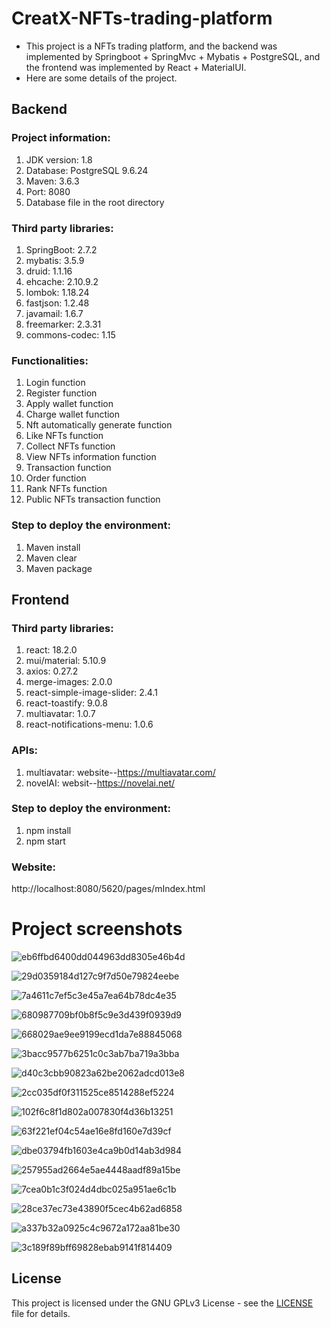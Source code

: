 # CreatX-NFTs-trading-platform

- This project is a NFTs trading platform, and the backend was implemented by Springboot + SpringMvc + Mybatis + PostgreSQL, and the frontend was implemented by React + MaterialUI.
- Here are some details of the project.

## Backend

### Project information:
1. JDK version: 1.8
2. Database: PostgreSQL 9.6.24
3. Maven: 3.6.3
4. Port: 8080
5. Database file in the root directory

### Third party libraries:
1. SpringBoot: 2.7.2
2. mybatis: 3.5.9
3. druid: 1.1.16
4. ehcache: 2.10.9.2
5. lombok: 1.18.24
6. fastjson: 1.2.48
7. javamail: 1.6.7
8. freemarker: 2.3.31
9. commons-codec: 1.15

### Functionalities:
1. Login function
2. Register function
3. Apply wallet function
4. Charge wallet function
5. Nft automatically generate function
6. Like NFTs function
7. Collect NFTs function
8. View NFTs information function
9. Transaction function
10. Order function
11. Rank NFTs function
12. Public NFTs transaction function

### Step to deploy the environment:
1. Maven install
2. Maven clear
3. Maven package

## Frontend

### Third party libraries:
1. react: 18.2.0
2. mui/material: 5.10.9
3. axios: 0.27.2
4. merge-images: 2.0.0
5. react-simple-image-slider: 2.4.1
6. react-toastify: 9.0.8
7. multiavatar: 1.0.7
8. react-notifications-menu: 1.0.6

### APIs:
1. multiavatar: website--https://multiavatar.com/
2. novelAI: websit--https://novelai.net/

### Step to deploy the environment:
1. npm install  
2. npm start  


### Website:  
http://localhost:8080/5620/pages/mIndex.html

# Project screenshots

![eb6ffbd6400dd044963dd8305e46b4d](https://user-images.githubusercontent.com/75836965/200224284-7e053875-4c0a-430a-9292-e763b3363585.jpg)


![29d0359184d127c9f7d50e79824eebe](https://user-images.githubusercontent.com/75836965/200224296-e410a2a9-97ca-4743-b24e-0ce6b9865248.jpg)


![7a4611c7ef5c3e45a7ea64b78dc4e35](https://user-images.githubusercontent.com/75836965/200224299-9ab805d9-da48-41f8-b440-f8fee6454124.jpg)


![680987709bf0b8f5c9e3d439f0939d9](https://user-images.githubusercontent.com/75836965/200224305-735fe003-5eff-451d-8763-ac8bbfadbd07.jpg)


![668029ae9ee9199ecd1da7e88845068](https://user-images.githubusercontent.com/75836965/200224314-eb7a290f-e77c-4198-a719-cb3b1997a2c7.jpg)


![3bacc9577b6251c0c3ab7ba719a3bba](https://user-images.githubusercontent.com/75836965/200224327-5e7609e0-78b1-4f81-bad0-6dd748472020.jpg)


![d40c3cbb90823a62be2062adcd013e8](https://user-images.githubusercontent.com/75836965/200224337-f9d991f3-c04d-4407-b8f2-6a5afb2aadf2.jpg)


![2cc035df0f311525ce8514288ef5224](https://user-images.githubusercontent.com/75836965/200224346-de7f1e0e-5d76-47ff-83eb-ff0d08dac42c.jpg)


![102f6c8f1d802a007830f4d36b13251](https://user-images.githubusercontent.com/75836965/200224356-d9a10d99-1169-46a5-a6c7-f1d8f9cf49eb.jpg)


![63f221ef04c54ae16e8fd160e7d39cf](https://user-images.githubusercontent.com/75836965/200224365-dafae93d-894f-4a87-8dc8-ae703815b1ff.jpg)


![dbe03794fb1603e4ca9b0d14ab3d984](https://user-images.githubusercontent.com/75836965/200224435-a54f4ff3-a88c-40c0-9d45-010e04950a1c.jpg)


![257955ad2664e5ae4448aadf89a15be](https://user-images.githubusercontent.com/75836965/200224445-fb1b7e5a-b129-4f89-b49f-386bca2c7c17.jpg)


![7cea0b1c3f024d4dbc025a951ae6c1b](https://user-images.githubusercontent.com/75836965/200224453-f1e0b4a4-8f6a-4b21-8818-d514e5e550f0.jpg)


![28ce37ec73e43890f5cec4b62ad6858](https://user-images.githubusercontent.com/75836965/200224461-277822b9-d803-46df-b08d-f78452d29fdf.jpg)


![a337b32a0925c4c9672a172aa81be30](https://user-images.githubusercontent.com/75836965/200224465-93446ee1-efc6-42c9-a52c-7bf904f55254.jpg)


![3c189f89bff69828ebab9141f814409](https://user-images.githubusercontent.com/75836965/200224472-486143ec-0a04-4c4c-9dc7-4a564b8e2784.jpg)

## License

This project is licensed under the GNU GPLv3 License - see the [LICENSE](https://github.com/djl-win/CreatX-NFTs-trading-platform/blob/main/LICENSE) file for details.

